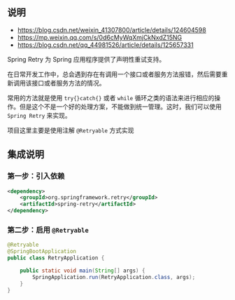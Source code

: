 ## 说明

- https://blog.csdn.net/weixin_41307800/article/details/124604598
- https://mp.weixin.qq.com/s/0d6cMyWqXmjCkNxdZ15NG
- https://blog.csdn.net/qq_44981526/article/details/125657331


Spring Retry 为 Spring 应用程序提供了声明性重试支持。

在日常开发工作中，总会遇到存在有调用一个接口或者服务方法报错，然后需要重新调用该接口或者服务方法的情况。

常用的方法就是使用 `try{}catch{}` 或者 `while` 循环之类的语法来进行相应的操作。但是这个不是一个好的处理方案，不能做到统一管理。这时，我们可以使用 `Spring Retry` 来实现。


项目这里主要是使用注解 `@Retryable` 方式实现 

## 集成说明

### 第一步：引入依赖

```xml
<dependency>
    <groupId>org.springframework.retry</groupId>
    <artifactId>spring-retry</artifactId>
</dependency>
```

### 第二步：启用 `@Retryable`

```java
@Retryable
@SpringBootApplication
public class RetryApplication {

    public static void main(String[] args) {
        SpringApplication.run(RetryApplication.class, args);
    }
}
```